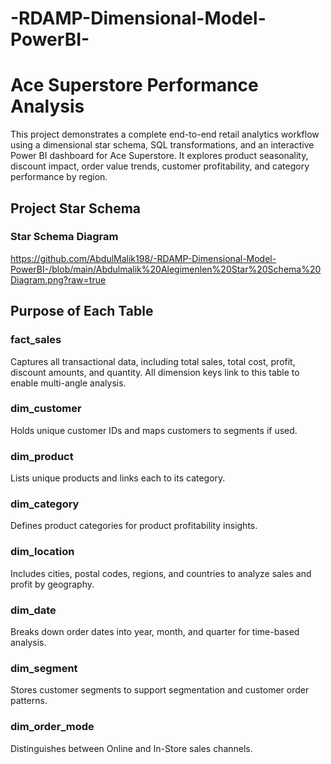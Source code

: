 # -RDAMP-Dimensional-Model-PowerBI-
#  Ace Superstore Performance Analysis
This project demonstrates a complete end-to-end retail analytics workflow using a dimensional star schema, SQL transformations, and an interactive Power BI dashboard for Ace Superstore.
It explores product seasonality, discount impact, order value trends, customer profitability, and category performance by region.

##  Project Star Schema
### Star Schema Diagram
https://github.com/AbdulMalik198/-RDAMP-Dimensional-Model-PowerBI-/blob/main/Abdulmalik%20Alegimenlen%20Star%20Schema%20Diagram.png?raw=true

##    Purpose of Each Table
###   fact_sales
Captures all transactional data, including total sales, total cost, profit, discount amounts, and quantity. All dimension keys link to this table to enable multi-angle analysis.

###   dim_customer
Holds unique customer IDs and maps customers to segments if used.

###   dim_product
Lists unique products and links each to its category.

###   dim_category
Defines product categories for product profitability insights.

###   dim_location
Includes cities, postal codes, regions, and countries to analyze sales and profit by geography.

###   dim_date
Breaks down order dates into year, month, and quarter for time-based analysis.

###   dim_segment
Stores customer segments to support segmentation and customer order patterns.

###   dim_order_mode
Distinguishes between Online and In-Store sales channels.
